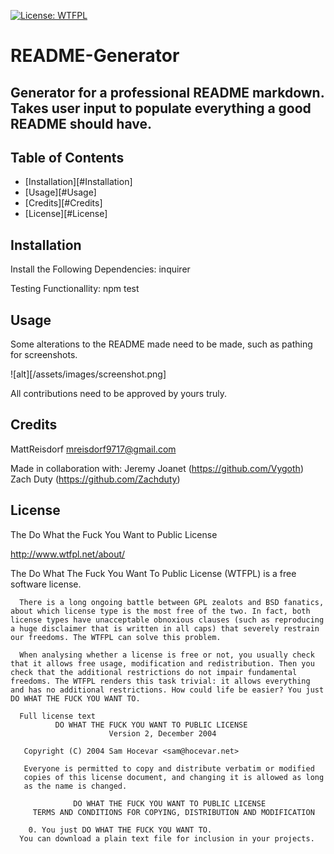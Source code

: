 [![License: WTFPL](https://img.shields.io/badge/License-WTFPL-brightgreen.svg)](http://www.wtfpl.net/about/)
# README-Generator

## Generator for a professional README markdown. Takes user input to populate everything a good README should have.


## Table of Contents

- [Installation][#Installation]
- [Usage][#Usage]
- [Credits][#Credits]
- [License][#License]

## Installation

Install the Following Dependencies:
inquirer

Testing Functionallity:
npm test

## Usage

Some alterations to the README made need to be made, such as pathing for screenshots.

![alt][/assets/images/screenshot.png]

All contributions need to be approved by yours truly.

## Credits

MattReisdorf
mreisdorf9717@gmail.com

Made in collaboration with:
Jeremy Joanet (https://github.com/Vygoth)
Zach Duty (https://github.com/Zachduty)

## License

The Do What the Fuck You Want to Public License

http://www.wtfpl.net/about/

The Do What The Fuck You Want To Public License (WTFPL) is a free software license.

      There is a long ongoing battle between GPL zealots and BSD fanatics, about which license type is the most free of the two. In fact, both license types have unacceptable obnoxious clauses (such as reproducing a huge disclaimer that is written in all caps) that severely restrain our freedoms. The WTFPL can solve this problem.
      
      When analysing whether a license is free or not, you usually check that it allows free usage, modification and redistribution. Then you check that the additional restrictions do not impair fundamental freedoms. The WTFPL renders this task trivial: it allows everything and has no additional restrictions. How could life be easier? You just DO WHAT THE FUCK YOU WANT TO.
      
      Full license text
              DO WHAT THE FUCK YOU WANT TO PUBLIC LICENSE 
                          Version 2, December 2004 
      
       Copyright (C) 2004 Sam Hocevar <sam@hocevar.net> 
      
       Everyone is permitted to copy and distribute verbatim or modified 
       copies of this license document, and changing it is allowed as long 
       as the name is changed. 
      
                  DO WHAT THE FUCK YOU WANT TO PUBLIC LICENSE 
         TERMS AND CONDITIONS FOR COPYING, DISTRIBUTION AND MODIFICATION 
      
        0. You just DO WHAT THE FUCK YOU WANT TO.
      You can download a plain text file for inclusion in your projects.

